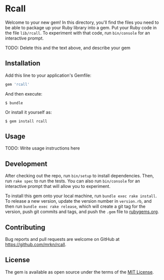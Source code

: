 # Rcall

Welcome to your new gem! In this directory, you'll find the files you need to be able to package up your Ruby library into a gem. Put your Ruby code in the file `lib/rcall`. To experiment with that code, run `bin/console` for an interactive prompt.

TODO: Delete this and the text above, and describe your gem

## Installation

Add this line to your application's Gemfile:

```ruby
gem 'rcall'
```

And then execute:

    $ bundle

Or install it yourself as:

    $ gem install rcall

## Usage

TODO: Write usage instructions here

## Development

After checking out the repo, run `bin/setup` to install dependencies. Then, run `rake spec` to run the tests. You can also run `bin/console` for an interactive prompt that will allow you to experiment.

To install this gem onto your local machine, run `bundle exec rake install`. To release a new version, update the version number in `version.rb`, and then run `bundle exec rake release`, which will create a git tag for the version, push git commits and tags, and push the `.gem` file to [rubygems.org](https://rubygems.org).

## Contributing

Bug reports and pull requests are welcome on GitHub at https://github.com/mrkn/rcall.


## License

The gem is available as open source under the terms of the [MIT License](http://opensource.org/licenses/MIT).

